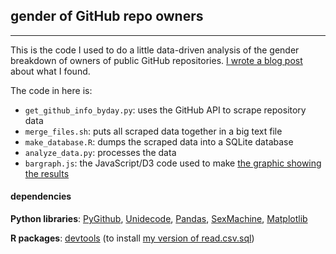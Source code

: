 ## gender of GitHub repo owners
-------------

This is the code I used to do a little data-driven analysis of the gender breakdown of owners of public GitHub repositories. [I wrote a blog post](http://alyssafrazee.com/gender-and-github-code.html) about what I found.

The code in here is:
* `get_github_info_byday.py`: uses the GitHub API to scrape repository data
* `merge_files.sh`: puts all scraped data together in a big text file
* `make_database.R`: dumps the scraped data into a SQLite database
* `analyze_data.py`: processes the data
* `bargraph.js`: the JavaScript/D3 code used to make [the graphic showing the results](http://alyssafrazee.com/plgender.html)

#### dependencies
**Python libraries**: [PyGithub](http://jacquev6.github.io/PyGithub/v1/index.html), [Unidecode](https://pypi.python.org/pypi/Unidecode/0.04.16), [Pandas](http://pandas.pydata.org/), [SexMachine](https://pypi.python.org/pypi/SexMachine/), [Matplotlib](http://matplotlib.org/)  

**R packages**: [devtools](http://cran.r-project.org/web/packages/devtools/index.html) (to install [my version of read.csv.sql](https://github.com/alyssafrazee/read.csv.sql))
